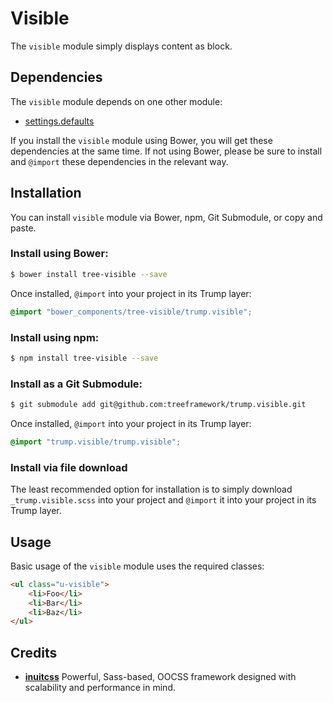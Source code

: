 # Visible

The `visible` module simply displays content as block.

## Dependencies

The `visible` module depends on one other module:

* [settings.defaults](https://github.com/treeframework/settings.defaults)

If you install the `visible` module using Bower, you will get these dependencies
at the same time. If not using Bower, please be sure to install and `@import`
these dependencies in the relevant way.

## Installation

You can install `visible` module via Bower, npm, Git Submodule, or copy and
paste.

### Install using Bower:

```sh
$ bower install tree-visible --save
```

Once installed, `@import` into your project in its Trump layer:

```scss
@import "bower_components/tree-visible/trump.visible";
```

### Install using npm:

```sh
$ npm install tree-visible --save
```

### Install as a Git Submodule:

```sh
$ git submodule add git@github.com:treeframework/trump.visible.git
```

Once installed, `@import` into your project in its Trump layer:

```scss
@import "trump.visible/trump.visible";
```

### Install via file download

The least recommended option for installation is to simply download
`_trump.visible.scss` into your project and `@import` it into your project
in its Trump layer.

## Usage

Basic usage of the `visible` module uses the required classes:

```html
<ul class="u-visible">
    <li>Foo</li>
    <li>Bar</li>
    <li>Baz</li>
</ul>
```

## Credits

* **[inuitcss](https://github.com/inuitcss)** Powerful, Sass-based, OOCSS
framework designed with scalability and performance in mind.
